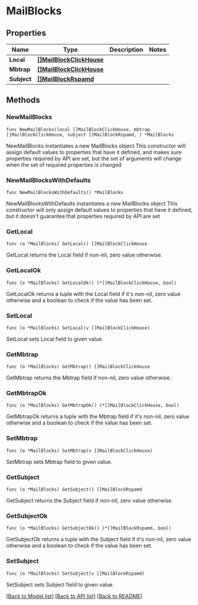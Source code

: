 # MailBlocks

## Properties

Name | Type | Description | Notes
------------ | ------------- | ------------- | -------------
**Local** | [**[]MailBlockClickHouse**](MailBlockClickHouse.md) |  | 
**Mbtrap** | [**[]MailBlockClickHouse**](MailBlockClickHouse.md) |  | 
**Subject** | [**[]MailBlockRspamd**](MailBlockRspamd.md) |  | 

## Methods

### NewMailBlocks

`func NewMailBlocks(local []MailBlockClickHouse, mbtrap []MailBlockClickHouse, subject []MailBlockRspamd, ) *MailBlocks`

NewMailBlocks instantiates a new MailBlocks object
This constructor will assign default values to properties that have it defined,
and makes sure properties required by API are set, but the set of arguments
will change when the set of required properties is changed

### NewMailBlocksWithDefaults

`func NewMailBlocksWithDefaults() *MailBlocks`

NewMailBlocksWithDefaults instantiates a new MailBlocks object
This constructor will only assign default values to properties that have it defined,
but it doesn't guarantee that properties required by API are set

### GetLocal

`func (o *MailBlocks) GetLocal() []MailBlockClickHouse`

GetLocal returns the Local field if non-nil, zero value otherwise.

### GetLocalOk

`func (o *MailBlocks) GetLocalOk() (*[]MailBlockClickHouse, bool)`

GetLocalOk returns a tuple with the Local field if it's non-nil, zero value otherwise
and a boolean to check if the value has been set.

### SetLocal

`func (o *MailBlocks) SetLocal(v []MailBlockClickHouse)`

SetLocal sets Local field to given value.


### GetMbtrap

`func (o *MailBlocks) GetMbtrap() []MailBlockClickHouse`

GetMbtrap returns the Mbtrap field if non-nil, zero value otherwise.

### GetMbtrapOk

`func (o *MailBlocks) GetMbtrapOk() (*[]MailBlockClickHouse, bool)`

GetMbtrapOk returns a tuple with the Mbtrap field if it's non-nil, zero value otherwise
and a boolean to check if the value has been set.

### SetMbtrap

`func (o *MailBlocks) SetMbtrap(v []MailBlockClickHouse)`

SetMbtrap sets Mbtrap field to given value.


### GetSubject

`func (o *MailBlocks) GetSubject() []MailBlockRspamd`

GetSubject returns the Subject field if non-nil, zero value otherwise.

### GetSubjectOk

`func (o *MailBlocks) GetSubjectOk() (*[]MailBlockRspamd, bool)`

GetSubjectOk returns a tuple with the Subject field if it's non-nil, zero value otherwise
and a boolean to check if the value has been set.

### SetSubject

`func (o *MailBlocks) SetSubject(v []MailBlockRspamd)`

SetSubject sets Subject field to given value.



[[Back to Model list]](../README.md#documentation-for-models) [[Back to API list]](../README.md#documentation-for-api-endpoints) [[Back to README]](../README.md)


